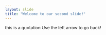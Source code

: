 ```yaml
---
layout: slide
title: "Welcome to our second slide!"
---
```

this is a quotation
Use the left arrow to go back!
